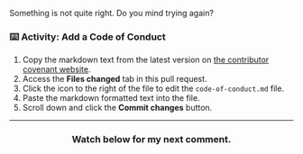 Something is not quite right. Do you mind trying again?

### :keyboard: Activity: Add a Code of Conduct

1. Copy the markdown text from the latest version on [the contributor covenant website](https://www.contributor-covenant.org/).
1. Access the **Files changed** tab in this pull request.
2. Click the icon to the right of the file to edit the `code-of-conduct.md` file.
3. Paste the markdown formatted text into the file.
4. Scroll down and click the **Commit changes** button.

<hr>
<h3 align="center">Watch below for my next comment.</h3>
